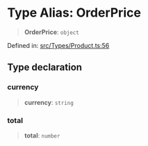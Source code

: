 # Type Alias: OrderPrice

> **OrderPrice**: `object`

Defined in: [src/Types/Product.ts:56](https://github.com/Fokusdotid/bail/blob/dad8cbc7bd41e0c17126095b0fc017b92c3d85cf/src/Types/Product.ts#L56)

## Type declaration

### currency

> **currency**: `string`

### total

> **total**: `number`
